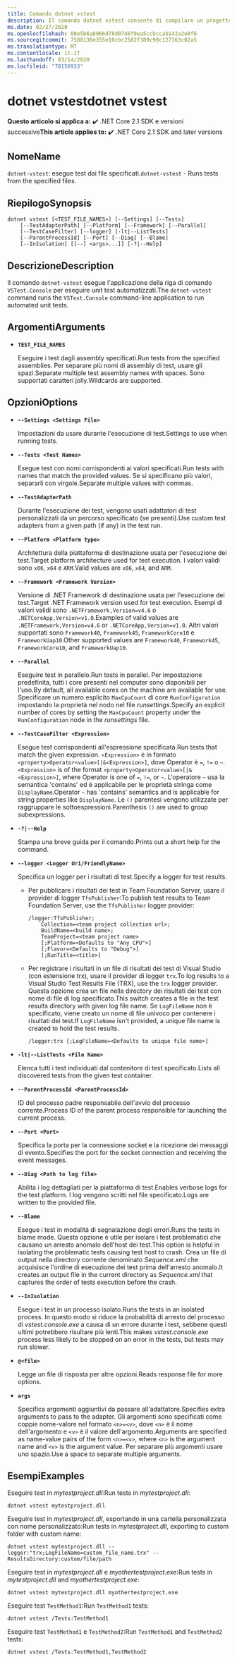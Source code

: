 ```yaml
---
title: Comando dotnet vstest
description: Il comando dotnet vstest consente di compilare un progetto e tutte le relative dipendenze.
ms.date: 02/27/2020
ms.openlocfilehash: 88e5b6a8966d78d0746f9ea5ccbccab142a2e0f6
ms.sourcegitcommit: 7588136e355e10cbc2582f389c90c127363c02a5
ms.translationtype: MT
ms.contentlocale: it-IT
ms.lasthandoff: 03/14/2020
ms.locfileid: "78156933"
---
```

# <a name="dotnet-vstest"></a><span data-ttu-id="76892-103">dotnet vstest</span><span class="sxs-lookup"><span data-stu-id="76892-103">dotnet vstest</span></span>

<span data-ttu-id="76892-104">**Questo articolo si applica a:** ✔️ .NET Core 2.1 SDK e versioni successive</span><span class="sxs-lookup"><span data-stu-id="76892-104">**This article applies to:** ✔️ .NET Core 2.1 SDK and later versions</span></span>

## <a name="name"></a><span data-ttu-id="76892-105">Nome</span><span class="sxs-lookup"><span data-stu-id="76892-105">Name</span></span>

<span data-ttu-id="76892-106">`dotnet-vstest`: esegue test dai file specificati.</span><span class="sxs-lookup"><span data-stu-id="76892-106">`dotnet-vstest` - Runs tests from the specified files.</span></span>

## <a name="synopsis"></a><span data-ttu-id="76892-107">Riepilogo</span><span class="sxs-lookup"><span data-stu-id="76892-107">Synopsis</span></span>

```dotnetcli
dotnet vstest [<TEST_FILE_NAMES>] [--Settings] [--Tests]
    [--TestAdapterPath] [--Platform] [--Framework] [--Parallel]
    [--TestCaseFilter] [--logger] [-lt|--ListTests]
    [--ParentProcessId] [--Port] [--Diag] [--Blame]
    [--InIsolation] [[--] <args>...]] [-?|--Help]
```

## <a name="description"></a><span data-ttu-id="76892-108">Descrizione</span><span class="sxs-lookup"><span data-stu-id="76892-108">Description</span></span>

<span data-ttu-id="76892-109">Il comando `dotnet-vstest` esegue l'applicazione della riga di comando `VSTest.Console` per eseguire unit test automatizzati.</span><span class="sxs-lookup"><span data-stu-id="76892-109">The `dotnet-vstest` command runs the `VSTest.Console` command-line application to run automated unit tests.</span></span>

## <a name="arguments"></a><span data-ttu-id="76892-110">Argomenti</span><span class="sxs-lookup"><span data-stu-id="76892-110">Arguments</span></span>

- **`TEST_FILE_NAMES`**

  <span data-ttu-id="76892-111">Eseguire i test dagli assembly specificati.</span><span class="sxs-lookup"><span data-stu-id="76892-111">Run tests from the specified assemblies.</span></span> <span data-ttu-id="76892-112">Per separare più nomi di assembly di test, usare gli spazi.</span><span class="sxs-lookup"><span data-stu-id="76892-112">Separate multiple test assembly names with spaces.</span></span> <span data-ttu-id="76892-113">Sono supportati caratteri jolly.</span><span class="sxs-lookup"><span data-stu-id="76892-113">Wildcards are supported.</span></span>

## <a name="options"></a><span data-ttu-id="76892-114">Opzioni</span><span class="sxs-lookup"><span data-stu-id="76892-114">Options</span></span>

- **`--Settings <Settings File>`**

  <span data-ttu-id="76892-115">Impostazioni da usare durante l'esecuzione di test.</span><span class="sxs-lookup"><span data-stu-id="76892-115">Settings to use when running tests.</span></span>

- **`--Tests <Test Names>`**

  <span data-ttu-id="76892-116">Esegue test con nomi corrispondenti ai valori specificati.</span><span class="sxs-lookup"><span data-stu-id="76892-116">Run tests with names that match the provided values.</span></span> <span data-ttu-id="76892-117">Se si specificano più valori, separarli con virgole.</span><span class="sxs-lookup"><span data-stu-id="76892-117">Separate multiple values with commas.</span></span>

- **`--TestAdapterPath`**

  <span data-ttu-id="76892-118">Durante l'esecuzione dei test, vengono usati adattatori di test personalizzati da un percorso specificato (se presenti).</span><span class="sxs-lookup"><span data-stu-id="76892-118">Use custom test adapters from a given path (if any) in the test run.</span></span>

- **`--Platform <Platform type>`**

  <span data-ttu-id="76892-119">Architettura della piattaforma di destinazione usata per l'esecuzione dei test.</span><span class="sxs-lookup"><span data-stu-id="76892-119">Target platform architecture used for test execution.</span></span> <span data-ttu-id="76892-120">I valori validi sono `x86`, `x64` e `ARM`.</span><span class="sxs-lookup"><span data-stu-id="76892-120">Valid values are `x86`, `x64`, and `ARM`.</span></span>

- **`--Framework <Framework Version>`**

  <span data-ttu-id="76892-121">Versione di .NET Framework di destinazione usata per l'esecuzione dei test.</span><span class="sxs-lookup"><span data-stu-id="76892-121">Target .NET Framework version used for test execution.</span></span> <span data-ttu-id="76892-122">Esempi di valori validi sono `.NETFramework,Version=v4.6` o `.NETCoreApp,Version=v1.0`.</span><span class="sxs-lookup"><span data-stu-id="76892-122">Examples of valid values are `.NETFramework,Version=v4.6` or `.NETCoreApp,Version=v1.0`.</span></span> <span data-ttu-id="76892-123">Altri valori supportati sono `Framework40`, `Framework45`, `FrameworkCore10` e `FrameworkUap10`.</span><span class="sxs-lookup"><span data-stu-id="76892-123">Other supported values are `Framework40`, `Framework45`, `FrameworkCore10`, and `FrameworkUap10`.</span></span>

- **`--Parallel`**

  <span data-ttu-id="76892-124">Eseguire test in parallelo.</span><span class="sxs-lookup"><span data-stu-id="76892-124">Run tests in parallel.</span></span> <span data-ttu-id="76892-125">Per impostazione predefinita, tutti i core presenti nel computer sono disponibili per l'uso.</span><span class="sxs-lookup"><span data-stu-id="76892-125">By default, all available cores on the machine are available for use.</span></span> <span data-ttu-id="76892-126">Specificare un numero esplicito `MaxCpuCount` di core `RunConfiguration` impostando la proprietà nel nodo nel file *runsettings.*</span><span class="sxs-lookup"><span data-stu-id="76892-126">Specify an explicit number of cores by setting the `MaxCpuCount` property under the `RunConfiguration` node in the *runsettings* file.</span></span>

- **`--TestCaseFilter <Expression>`**

  <span data-ttu-id="76892-127">Esegue test corrispondenti all'espressione specificata.</span><span class="sxs-lookup"><span data-stu-id="76892-127">Run tests that match the given expression.</span></span> <span data-ttu-id="76892-128">`<Expression>` è in formato `<property>Operator<value>[|&<Expression>]`, dove Operator è `=`, `!=` o `~`.</span><span class="sxs-lookup"><span data-stu-id="76892-128">`<Expression>` is of the format `<property>Operator<value>[|&<Expression>]`, where Operator is one of `=`, `!=`, or `~`.</span></span> <span data-ttu-id="76892-129">L'operatore `~` usa la semantica 'contains' ed è applicabile per le proprietà stringa come `DisplayName`.</span><span class="sxs-lookup"><span data-stu-id="76892-129">Operator `~` has 'contains' semantics and is applicable for string properties like `DisplayName`.</span></span> <span data-ttu-id="76892-130">Le `()` parentesi vengono utilizzate per raggruppare le sottoespressioni.</span><span class="sxs-lookup"><span data-stu-id="76892-130">Parenthesis `()` are used to group subexpressions.</span></span>

- **`-?|--Help`**

  <span data-ttu-id="76892-131">Stampa una breve guida per il comando.</span><span class="sxs-lookup"><span data-stu-id="76892-131">Prints out a short help for the command.</span></span>

- **`--logger <Logger Uri/FriendlyName>`**

  <span data-ttu-id="76892-132">Specifica un logger per i risultati di test.</span><span class="sxs-lookup"><span data-stu-id="76892-132">Specify a logger for test results.</span></span>

  - <span data-ttu-id="76892-133">Per pubblicare i risultati dei test in Team Foundation Server, usare il provider di logger `TfsPublisher`:</span><span class="sxs-lookup"><span data-stu-id="76892-133">To publish test results to Team Foundation Server, use the `TfsPublisher` logger provider:</span></span>

    ```console
    /logger:TfsPublisher;
        Collection=<team project collection url>;
        BuildName=<build name>;
        TeamProject=<team project name>
        [;Platform=<Defaults to "Any CPU">]
        [;Flavor=<Defaults to "Debug">]
        [;RunTitle=<title>]
    ```

  - <span data-ttu-id="76892-134">Per registrare i risultati in un file di risultati dei test di Visual Studio (con estensione trx), usare il provider di logger `trx`.</span><span class="sxs-lookup"><span data-stu-id="76892-134">To log results to a Visual Studio Test Results File (TRX), use the `trx` logger provider.</span></span> <span data-ttu-id="76892-135">Questa opzione crea un file nella directory dei risultati dei test con nome di file di log specificato.</span><span class="sxs-lookup"><span data-stu-id="76892-135">This switch creates a file in the test results directory with given log file name.</span></span> <span data-ttu-id="76892-136">Se `LogFileName` non è specificato, viene creato un nome di file univoco per contenere i risultati dei test.</span><span class="sxs-lookup"><span data-stu-id="76892-136">If `LogFileName` isn't provided, a unique file name is created to hold the test results.</span></span>

    ```console
    /logger:trx [;LogFileName=<Defaults to unique file name>]
    ```

- **`-lt|--ListTests <File Name>`**

  <span data-ttu-id="76892-137">Elenca tutti i test individuati dal contenitore di test specificato.</span><span class="sxs-lookup"><span data-stu-id="76892-137">Lists all discovered tests from the given test container.</span></span>

- **`--ParentProcessId <ParentProcessId>`**

  <span data-ttu-id="76892-138">ID del processo padre responsabile dell'avvio del processo corrente.</span><span class="sxs-lookup"><span data-stu-id="76892-138">Process ID of the parent process responsible for launching the current process.</span></span>

- **`--Port <Port>`**

  <span data-ttu-id="76892-139">Specifica la porta per la connessione socket e la ricezione dei messaggi di evento.</span><span class="sxs-lookup"><span data-stu-id="76892-139">Specifies the port for the socket connection and receiving the event messages.</span></span>

- **`--Diag <Path to log file>`**

  <span data-ttu-id="76892-140">Abilita i log dettagliati per la piattaforma di test.</span><span class="sxs-lookup"><span data-stu-id="76892-140">Enables verbose logs for the test platform.</span></span> <span data-ttu-id="76892-141">I log vengono scritti nel file specificato.</span><span class="sxs-lookup"><span data-stu-id="76892-141">Logs are written to the provided file.</span></span>

- **`--Blame`**

  <span data-ttu-id="76892-142">Esegue i test in modalità di segnalazione degli errori.</span><span class="sxs-lookup"><span data-stu-id="76892-142">Runs the tests in blame mode.</span></span> <span data-ttu-id="76892-143">Questa opzione è utile per isolare i test problematici che causano un arresto anomalo dell'host dei test.</span><span class="sxs-lookup"><span data-stu-id="76892-143">This option is helpful in isolating the problematic tests causing test host to crash.</span></span> <span data-ttu-id="76892-144">Crea un file di output nella directory corrente denominato *Sequence.xml* che acquisisce l'ordine di esecuzione dei test prima dell'arresto anomalo.</span><span class="sxs-lookup"><span data-stu-id="76892-144">It creates an output file in the current directory as *Sequence.xml* that captures the order of tests execution before the crash.</span></span>

- **`--InIsolation`**

  <span data-ttu-id="76892-145">Esegue i test in un processo isolato.</span><span class="sxs-lookup"><span data-stu-id="76892-145">Runs the tests in an isolated process.</span></span> <span data-ttu-id="76892-146">In questo modo si riduce la probabilità di arresto del processo di *vstest.console.exe* a causa di un errore durante i test, sebbene questi ultimi potrebbero risultare più lenti.</span><span class="sxs-lookup"><span data-stu-id="76892-146">This makes *vstest.console.exe* process less likely to be stopped on an error in the tests, but tests may run slower.</span></span>

- **`@<file>`**

  <span data-ttu-id="76892-147">Legge un file di risposta per altre opzioni.</span><span class="sxs-lookup"><span data-stu-id="76892-147">Reads response file for more options.</span></span>

- **`args`**

  <span data-ttu-id="76892-148">Specifica argomenti aggiuntivi da passare all'adattatore.</span><span class="sxs-lookup"><span data-stu-id="76892-148">Specifies extra arguments to pass to the adapter.</span></span> <span data-ttu-id="76892-149">Gli argomenti sono specificati come coppie nome-valore nel formato `<n>=<v>`, dove `<n>` è il nome dell'argomento e `<v>` è il valore dell'argomento.</span><span class="sxs-lookup"><span data-stu-id="76892-149">Arguments are specified as name-value pairs of the form `<n>=<v>`, where `<n>` is the argument name and `<v>` is the argument value.</span></span> <span data-ttu-id="76892-150">Per separare più argomenti usare uno spazio.</span><span class="sxs-lookup"><span data-stu-id="76892-150">Use a space to separate multiple arguments.</span></span>

## <a name="examples"></a><span data-ttu-id="76892-151">Esempi</span><span class="sxs-lookup"><span data-stu-id="76892-151">Examples</span></span>

<span data-ttu-id="76892-152">Eseguire test in *mytestproject.dll*:</span><span class="sxs-lookup"><span data-stu-id="76892-152">Run tests in *mytestproject.dll*:</span></span>

```dotnetcli
dotnet vstest mytestproject.dll
```

<span data-ttu-id="76892-153">Eseguire test in *mytestproject.dll*, esportando in una cartella personalizzata con nome personalizzato:</span><span class="sxs-lookup"><span data-stu-id="76892-153">Run tests in *mytestproject.dll*, exporting to custom folder with custom name:</span></span>

```dotnetcli
dotnet vstest mytestproject.dll --logger:"trx;LogFileName=custom_file_name.trx" --ResultsDirectory:custom/file/path
```

<span data-ttu-id="76892-154">Eseguire test in *mytestproject.dll* e *myothertestproject.exe*:</span><span class="sxs-lookup"><span data-stu-id="76892-154">Run tests in *mytestproject.dll* and *myothertestproject.exe*:</span></span>

```dotnetcli
dotnet vstest mytestproject.dll myothertestproject.exe
```

<span data-ttu-id="76892-155">Eseguire test `TestMethod1`:</span><span class="sxs-lookup"><span data-stu-id="76892-155">Run `TestMethod1` tests:</span></span>

```dotnetcli
dotnet vstest /Tests:TestMethod1
```

<span data-ttu-id="76892-156">Eseguire test `TestMethod1` e `TestMethod2`:</span><span class="sxs-lookup"><span data-stu-id="76892-156">Run `TestMethod1` and `TestMethod2` tests:</span></span>

```dotnetcli
dotnet vstest /Tests:TestMethod1,TestMethod2
```
